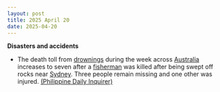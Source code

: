 ```yaml
---
layout: post
title: 2025 April 20
date: 2025-04-20
---
```



**Disasters and accidents**

* The death toll from [drownings](https://en.wikipedia.org/wiki/Drowning "Drowning") during the week across [Australia](https://en.wikipedia.org/wiki/Australia "Australia") increases to seven after a [fisherman](https://en.wikipedia.org/wiki/Fisherman "Fisherman") was killed after being swept off rocks near [Sydney](https://en.wikipedia.org/wiki/Sydney "Sydney"). Three people remain missing and one other was injured. [(Philippine Daily Inquirer)](https://globalnation.inquirer.net/273313/six-drowning-deaths-as-huge-waves-hit-australian-coast)
